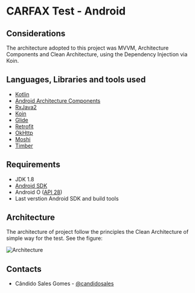 # CARFAX Test - Android

## Considerations

The architecture adopted to this project was MVVM, Architecture Components and Clean Architecture, using the Dependency Injection via Koin.


## Languages, Libraries and tools used

* [Kotlin](https://kotlinlang.org/)
* [Android Architecture Components](https://developer.android.com/topic/libraries/architecture/index.html)
* [RxJava2](https://kotlinlang.org/docs/reference/coroutines-overview.html)
* [Koin](https://github.com/InsertKoinIO/koin)
* [Glide](https://github.com/bumptech/glide)
* [Retrofit](http://square.github.io/retrofit/)
* [OkHttp](http://square.github.io/okhttp/)
* [Moshi](https://github.com/square/moshi)
* [Timber](https://github.com/JakeWharton/timber)

## Requirements

* JDK 1.8
* [Android SDK](https://developer.android.com/studio/index.html)
* Android O ([API 28](https://developer.android.com/preview/api-overview.html))
* Last verstion Android SDK and build tools

## Architecture

The architecture of project follow the principles the Clean Architecture of simple way for the test. See the figure:

![Architecture](https://github.com/bufferapp/android-clean-architecture-boilerplate/blob/master/art/architecture.png?raw=true)

## Contacts

* Cândido Sales Gomes - [@candidosales](https://twitter.com/candidosales)